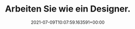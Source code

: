 ---
date: '2021-07-09T10:07:59.163591+00:00'
found_at: '2014-12-09'
found_url: http://office.microsoft.com/de-de/powerpoint/
title: Arbeiten Sie wie ein Designer.
---